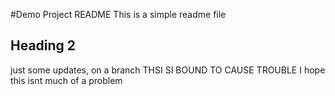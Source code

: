 #Demo Project README
This is a simple readme file

## Heading 2
just some updates, on a branch
THSI SI BOUND TO CAUSE TROUBLE
I hope this isnt much of a problem